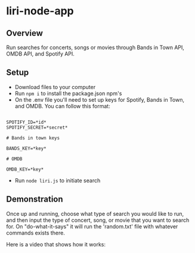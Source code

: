 # liri-node-app

## Overview

Run searches for concerts, songs or movies through Bands in Town API, OMDB API, and Spotify API.

## Setup

* Download files to your computer
* Run ```npm i``` to install the package.json npm's
* On the .env file you'll need to set up keys for Spotify, Bands in Town, and OMDB. You can follow this format:
```# Spotify API keys

SPOTIFY_ID=*id*
SPOTIFY_SECRET=*secret*

# Bands in town keys

BANDS_KEY=*key*

# OMDB

OMDB_KEY=*key*
```

* Run ```node liri.js``` to initiate search

## Demonstration

Once up and running, choose what type of search you would like to run, and then input the type of concert, song, or movie that you want to search for. On "do-what-it-says" it will run the 'random.txt' file with whatever commands exists there.

Here is a video that shows how it works:
